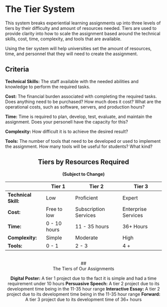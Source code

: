 # The Tier System

This system breaks experiential learning assignments up into three levels of tiers by their difficulty and amount of resources needed. Tiers are used to provide clarity into how to scale the assignment based around the technical skills, cost, time, complexity, and tools that are available.

Using the tier system will help universities set the amount of resources, time, and personnel that they will need to create the assignment.

## Criteria

**Technical Skills:**
The staff available with the needed abilities and knowledge to perform the required tasks.

**Cost:**
The financial burden associated with completing the required tasks. Does anything need to be purchased? How much does it cost? What are the operational costs, such as software, servers, and production hours?

**Time:**
Time is required to plan, develop, test, evaluate, and maintain the assignment. Does your personell have the capacity for this?

**Complexity:**
How difficult it is to achieve the desired result?

**Tools:**
The number of tools that need to be developed or used to implement the assignment. How many tools will be useful for students? What kind?


## <center>Tiers by Resources Required

**<center>(Subject to Change)**

 |  | **Tier 1** | **Tier 2** | **Tier 3** | 
| --- | --- | --- | --- |
| **Technical Skill:** | Low | Proficient | Expert | 
| **Cost:** | Free to low | Subscription Services | Enterprise Services | 
| **Time:** | 0 - 10 hours | 11 - 35 hours | 36+ Hours | 
| **Complexity:** | Simple | Moderate | High | 
| **Tools:** | 0 - 1 | 2 - 3 | 4 + | 

<br>
## <center> The Tiers of Our Assignments 

  **Digital Poster:** 
  A tier 1 project due to the fact it is simple and had a time requirement under 10 hours
**Persuasive Speech:** 
A tier 2 project due to its development time being in the 11-35 hour range
**Interactive Essay:** 
A tier 2 project due to its development time being in the 11-35 hour range
**Forward:**
 A tier 3 project due to its development time of 36+ hours
